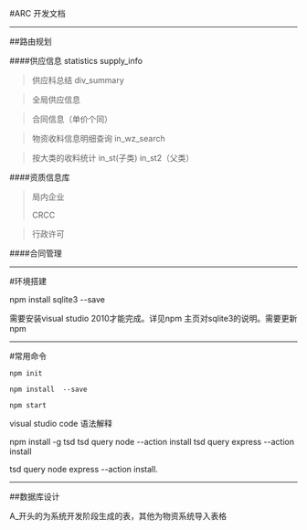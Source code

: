 #ARC 开发文档
***


##路由规划

####供应信息     statistics           supply_info
>供应科总结  div_summary

>全局供应信息

>合同信息（单价个同）

>物资收料信息明细查询   in_wz_search

>按大类的收料统计  in_st(子类)  in_st2（父类）

####资质信息库
>局内企业
>
>CRCC

>行政许可


####合同管理


***
#环境搭建

npm install sqlite3 --save

需要安装visual studio 2010才能完成。详见npm 主页对sqlite3的说明。需要更新npm
***
#常用命令
```
npm init 

npm install  --save

npm start
```

visual studio code 语法解释

npm install -g tsd
tsd query node --action install
tsd query express --action install

tsd query node express --action install.

***
##数据库设计

A_开头的为系统开发阶段生成的表，其他为物资系统导入表格

